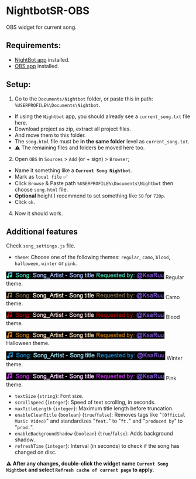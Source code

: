 # NightbotSR-OBS
 OBS widget for current song.


## Requirements:
  - [NightBot app](https://docs.nightbot.tv/app) installed.
  - [OBS app](https://obsproject.com/download) installed.

## Setup: 
1. Go to the `Documents/Nightbot` folder, or paste this in path: `%USERPROFILE%\Documents\Nightbot`.
  - If using the `Nightbot` app, you should already see a `current_song.txt` file here.
  - Download project as zip, extract all project files.
  - And move them to this folder.
  - The `song.html` file must be __in the same folder__ level as `current_song.txt`.
  - ⚠️ The remaining files and folders be moved here too.
2. Open `OBS` in `Sources` > `Add` (or + sign) > `Browser`;
  - Name it something like a **`Current Song Nightbot`**.
  - Mark as `local file` ✅
  - Click `Browse` & Paste path `%USERPROFILE%\Documents\Nightbot` then choose `song.html` file.
  - __Optional__ height I recommend to set something like `50` for `720p`.
  - Click `ok`.
4. Now it should work.

## Additional features
  Check `song_settings.js` file.

- `theme`: Choose one of the following themes: `regular`, `camo`, `blood`, `halloween`, `winter` or `pink`.

![Regular](screenshots/theme_regular.png) Regular theme.

![Camo theme](screenshots/theme_camo.png) Camo theme.

![Blood theme](screenshots/theme_blood.png) Blood theme.

![Halloween theme](screenshots/theme_halloween.png) Halloween theme.

![Winter theme](screenshots/theme_winter.png) Winter theme.

![Pink theme](screenshots/theme_pink.png) Pink theme.
- `textSize` {`string`}: Font size.
- `scrollSpeed` {`integer`}: Speed of text scrolling, in seconds.
- `maxTitleLength` {`integer`}: Maximum title length before truncation.
- `enableCleanTitle` {`boolean`} (`true`/`false`): Removes tags like "`(Official Music Video)`" and standardizes "`feat.`" to "`ft.`" and "`produced by`" to "`prod.`".
- `enableBackgroundShadow` {`boolean`} (`true`/`false`): Adds background shadow.
- `refreshTime` {`integer`}: Interval (in seconds) to check if the song has changed on disc.

⚠️ **After any changes, double-click the widget name **`Current Song Nightbot`** and select `Refresh cache of current page` to apply.**
